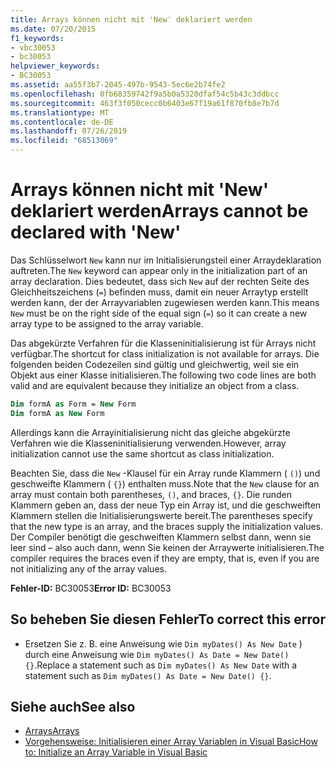 ```yaml
---
title: Arrays können nicht mit 'New' deklariert werden
ms.date: 07/20/2015
f1_keywords:
- vbc30053
- bc30053
helpviewer_keywords:
- BC30053
ms.assetid: aa55f3b7-2045-497b-9543-5ec6e2b74fe2
ms.openlocfilehash: 0fb68359742f9a5b0a5320dfaf54c5b43c3ddbcc
ms.sourcegitcommit: 463f3f050cecc0b6403e67f19a61f870fb8e7b7d
ms.translationtype: MT
ms.contentlocale: de-DE
ms.lasthandoff: 07/26/2019
ms.locfileid: "68513069"
---
```

# <a name="arrays-cannot-be-declared-with-new"></a><span data-ttu-id="56ede-102">Arrays können nicht mit 'New' deklariert werden</span><span class="sxs-lookup"><span data-stu-id="56ede-102">Arrays cannot be declared with 'New'</span></span>

<span data-ttu-id="56ede-103">Das Schlüsselwort `New` kann nur im Initialisierungsteil einer Arraydeklaration auftreten.</span><span class="sxs-lookup"><span data-stu-id="56ede-103">The `New` keyword can appear only in the initialization part of an array declaration.</span></span> <span data-ttu-id="56ede-104">Dies bedeutet, dass sich `New` auf der rechten Seite des Gleichheitszeichens (`=`) befinden muss, damit ein neuer Arraytyp erstellt werden kann, der der Arrayvariablen zugewiesen werden kann.</span><span class="sxs-lookup"><span data-stu-id="56ede-104">This means `New` must be on the right side of the equal sign (`=`) so it can create a new array type to be assigned to the array variable.</span></span>

<span data-ttu-id="56ede-105">Das abgekürzte Verfahren für die Klasseninitialisierung ist für Arrays nicht verfügbar.</span><span class="sxs-lookup"><span data-stu-id="56ede-105">The shortcut for class initialization is not available for arrays.</span></span> <span data-ttu-id="56ede-106">Die folgenden beiden Codezeilen sind gültig und gleichwertig, weil sie ein Objekt aus einer Klasse initialisieren.</span><span class="sxs-lookup"><span data-stu-id="56ede-106">The following two code lines are both valid and are equivalent because they initialize an object from a class.</span></span>

```vb
Dim formA as Form = New Form
Dim formA as New Form
```

<span data-ttu-id="56ede-107">Allerdings kann die Arrayinitialisierung nicht das gleiche abgekürzte Verfahren wie die Klasseninitialisierung verwenden.</span><span class="sxs-lookup"><span data-stu-id="56ede-107">However, array initialization cannot use the same shortcut as class initialization.</span></span>

<span data-ttu-id="56ede-108">Beachten Sie, dass die `New` -Klausel für ein Array runde Klammern ( `()`) und geschweifte Klammern ( `{}`) enthalten muss.</span><span class="sxs-lookup"><span data-stu-id="56ede-108">Note that the `New` clause for an array must contain both parentheses, `()`, and braces, `{}`.</span></span> <span data-ttu-id="56ede-109">Die runden Klammern geben an, dass der neue Typ ein Array ist, und die geschweiften Klammern stellen die Initialisierungswerte bereit.</span><span class="sxs-lookup"><span data-stu-id="56ede-109">The parentheses specify that the new type is an array, and the braces supply the initialization values.</span></span> <span data-ttu-id="56ede-110">Der Compiler benötigt die geschweiften Klammern selbst dann, wenn sie leer sind – also auch dann, wenn Sie keinen der Arraywerte initialisieren.</span><span class="sxs-lookup"><span data-stu-id="56ede-110">The compiler requires the braces even if they are empty, that is, even if you are not initializing any of the array values.</span></span>

<span data-ttu-id="56ede-111">**Fehler-ID:** BC30053</span><span class="sxs-lookup"><span data-stu-id="56ede-111">**Error ID:** BC30053</span></span>

## <a name="to-correct-this-error"></a><span data-ttu-id="56ede-112">So beheben Sie diesen Fehler</span><span class="sxs-lookup"><span data-stu-id="56ede-112">To correct this error</span></span>

- <span data-ttu-id="56ede-113">Ersetzen Sie z. B. eine Anweisung wie `Dim myDates() As New Date` ) durch eine Anweisung wie `Dim myDates() As Date = New Date() {}`.</span><span class="sxs-lookup"><span data-stu-id="56ede-113">Replace a statement such as `Dim myDates() As New Date` with a statement such as `Dim myDates() As Date = New Date() {}`.</span></span>

## <a name="see-also"></a><span data-ttu-id="56ede-114">Siehe auch</span><span class="sxs-lookup"><span data-stu-id="56ede-114">See also</span></span>

- [<span data-ttu-id="56ede-115">Arrays</span><span class="sxs-lookup"><span data-stu-id="56ede-115">Arrays</span></span>](../../visual-basic/programming-guide/language-features/arrays/index.md)
- [<span data-ttu-id="56ede-116">Vorgehensweise: Initialisieren einer Array Variablen in Visual Basic</span><span class="sxs-lookup"><span data-stu-id="56ede-116">How to: Initialize an Array Variable in Visual Basic</span></span>](../../visual-basic/programming-guide/language-features/arrays/how-to-initialize-an-array-variable.md)
